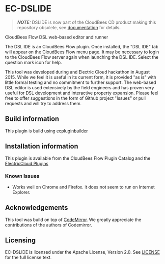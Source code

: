 # EC-DSLIDE
> **_NOTE:_** DSLIDE is now part of the CloudBees CD product making this repository obsolete, see [documentation](https://docs.beescloud.com/docs/cloudbees-cd-api/latest/flow-api/dslide#_dsl_ide) for details.

CloudBees Flow DSL web-based editor and runner

The DSL IDE is an CloudBees Flow plugin.  Once installed, the "DSL IDE" tab will appear on the CloudBees Flow menu page.  It may be necessary to login to the CloudBees Flow server again when launching the DSL IDE.  Select the question mark icon for help.

This tool was developed during and Electric Cloud hackathon in August 2015.  While we feel it is useful in its current form, it is provided "as is" with little formal testing and no commitment to further support.  The web-based DSL editor is used extensively by the field engineers and has proven very useful for DSL development and interactive property expansion. Please feel free to offer suggestions in the form of Github project "Issues" or pull requests and will try to address them.

## Build information
This plugin is build using [ecpluginbuilder](https://github.com/electric-cloud/ecpluginbuilder)

## Installation information
This plugin is available from the CloudBees Flow Plugin Catalog and the [ElectricCloud Plugins](https://electric-cloud.com/plugins/directory/)

### Known Issues
* Works well on Chrome and Firefox.  It does not seem to run on Internet Explorer.

## Acknowledgements
This tool was build on top of [CodeMirror](https://codemirror.net/).  We greatly appreciate the contributions of the authors of Codemirror.

## Licensing ##
EC-DSLIDE is licensed under the Apache License, Version 2.0. See [LICENSE](LICENSE) for the full license text.
